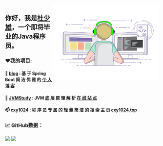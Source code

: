<img align="right" alt="Writing Code" src="https://raw.githubusercontent.com/shaoxiongdu/ShaoxiongDu/main/coding.gif"  width="350" height="250" />

## 你好，我是<a href="http://www.shaoxiongdu.cn" target="_blank">杜少雄</a>，一个即将毕业的Java程序员。

### ❤️我的项目:

####  📝 <a href="http://github.com/shaoxiongdu/blog" target="_blank">blog</a>  : 基 于 Spring Boot 简 洁 优 雅 的 <a href="http://www.shaoxiongdu.cn" target="_blank"> 个 人 博 客</a> 
####  🚀 <a href="http://github.com/shaoxiongdu/JVMStudy" target="_blank">JVMStudy</a> : JVM 底 层 原 理 解 析 <a href="https://jvmstudy.top" target="_blank"> 在 线 站 点</a> 
####  📫 <a href="http://github.com/shaoxiongdu/search" target="_blank">cxy1024</a> : 程 序 员 专 属 的 轻 量 简 洁 的 搜 索 主 页 <a href="cxy1024.top" target="_blank"> cxy1024.top</a> 

### 📈 GitHub数据：
<a href="https://github-readme-stats.vercel.app/api?cache_seconds=1800&username=shaoxiongdu">
  <img align="center" src="https://github-readme-stats.vercel.app/api?hide_title=true&cache_seconds=1800&username=shaoxiongdu&hide_border=false&show_icons=true&include_all_commits=true&count_private=true&theme=buefy&locale=cn&line_height=20" />
</a>
<a href="https://github-readme-stats.vercel.app/api/top-langs/?layout=compact&username=shaoxiongdu">
  <img align="center" src="https://github-readme-stats.vercel.app/api/top-langs/?layout=compact&username=shaoxiongdu&hide_title=true&hide_border=false&line_height=20&theme=flag-india&locale=cn" />
</a>
